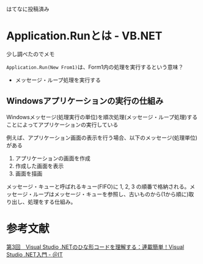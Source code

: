 はてなに投稿済み

# Application.Runとは - VB.NET

少し調べたのでメモ

`Application.Run(New From1)`は、Form1内の処理を実行するという意味？

- メッセージ・ループ処理を実行する

## Windowsアプリケーションの実行の仕組み

Windowsメッセージ(処理実行の単位)を順次処理(メッセージ・ループ処理)することによってアプリケーションの実行している

例えば、アプリケーション画面の表示を行う場合、以下のメッセージ(処理単位)がある

1. アプリケーションの画面を作成
2. 作成した画面を表示
3. 画面を描画

メッセージ・キューと呼ばれるキュー(FIFO)に 1, 2, 3 の順番で格納される。メッセージ・ループはメッセージ・キューを参照し、古いものから(1から順に)取り出し、処理をする仕組み。

# 参考文献

[第3回　Visual Studio .NETのひな形コードを理解する：連載簡単！Visual Studio .NET入門 - ＠IT](http://www.atmarkit.co.jp/ait/articles/0408/11/news082_5.html)